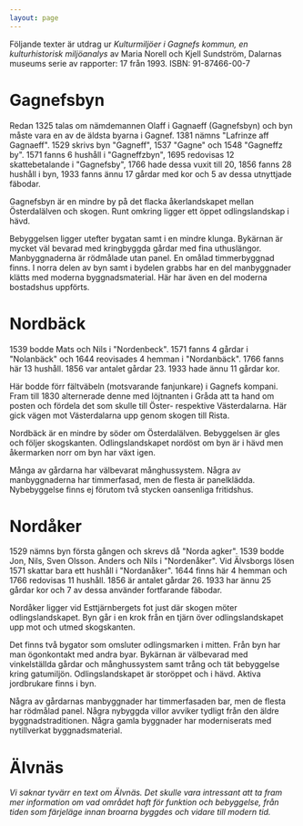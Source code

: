 ```yaml
---
layout: page
---
```


Följande texter är utdrag ur *Kulturmiljöer i Gagnefs kommun, en kulturhistorisk miljöanalys* av Maria Norell och Kjell Sundström, Dalarnas museums serie av rapporter: 17 från 1993. ISBN: 91-87466-00-7

# Gagnefsbyn

Redan 1325 talas om nämdemannen Olaff i Gagnaeff (Gagnefsbyn) och byn måste vara en av de äldsta byarna i Gagnef. 1381 nämns "Lafrinze aff Gagnaeff". 1529 skrivs byn "Gagneff", 1537 "Gagne" och 1548 "Gagneffz by". 1571 fanns 6 hushåll i "Gagneffzbyn", 1695 redovisas 12 skattebetalande i "Gagnefsby", 1766 hade dessa vuxit till 20, 1856 fanns 28 hushåll i byn, 1933 fanns ännu 17 gårdar med kor och 5 av dessa utnyttjade fäbodar.

Gagnefsbyn är en mindre by på det flacka åkerlandskapet mellan Österdalälven och skogen. Runt omkring ligger ett öppet odlingslandskap i hävd.

Bebyggelsen ligger utefter bygatan samt i en mindre klunga. Bykärnan är mycket väl bevarad med kringbyggda gårdar med fina uthuslängor. Manbyggnaderna är rödmålade utan panel. En omålad timmerbyggnad finns. I norra delen av byn samt i bydelen grabbs har en del manbyggnader klätts med moderna byggnadsmaterial. Här har även en del moderna bostadshus uppförts.

# Nordbäck

1539 bodde Mats och Nils i "Nordenbeck". 1571 fanns 4 gårdar i "Nolanbäck" och 1644 reovisades 4 hemman i "Nordanbäck". 1766 fanns här 13 hushåll. 1856 var antalet gårdar 23. 1933 hade ännu 11 gårdar kor.

Här bodde förr fältväbeln (motsvarande fanjunkare) i Gagnefs kompani. Fram till 1830 alternerade denne med löjtnanten i Gråda att ta hand om posten och fördela det som skulle till Öster- respektive Västerdalarna. Här gick vägen mot Västerdalarna upp genom skogen till Rista.

Nordbäck är en mindre by söder om Österdalälven. Bebyggelsen är gles och följer skogskanten. Odlingslandskapet nordöst om byn är i hävd men åkermarken norr om byn har växt igen.

Många av gårdarna har välbevarat månghussystem. Några av manbyggnaderna har timmerfasad, men de flesta är panelklädda. Nybebyggelse finns ej förutom två stycken oansenliga fritidshus.

# Nordåker

1529 nämns byn första gången och skrevs då "Norda agker". 1539 bodde Jon, Nils, Sven Olsson. Anders och Nils i "Nordenåker". Vid Älvsborgs lösen 1571 skattar bara ett hushåll i "Nordanåker". 1644 finns här 4 hemman och 1766 redovisas 11 hushåll. 1856 är antalet gårdar 26. 1933 har ännu 25 gårdar kor och 7 av dessa använder fortfarande fäbodar.

Nordåker ligger vid Esttjärnbergets fot just där skogen möter odlingslandskapet. Byn går i en krok från en tjärn över odlingslandskapet upp mot och utmed skogskanten.

Det finns två bygator som omsluter odlingsmarken i mitten. Från byn har man ögonkontakt med andra byar. Bykärnan är välbevarad med vinkelställda gårdar och månghussystem samt trång och tät bebyggelse kring gatumiljön. Odlingslandskapet är storöppet och i hävd. Aktiva jordbrukare finns i byn.

Några av gårdarnas manbyggnader har timmerfasaden bar, men de flesta har rödmålad panel. Några nybyggda villor avviker tydligt från den äldre byggnadstraditionen. Några gamla byggnader har moderniserats med nytillverkat byggnadsmaterial.

# Älvnäs

*Vi saknar tyvärr en text om Älvnäs. Det skulle vara intressant att ta fram mer information om vad området haft för funktion och bebyggelse, från tiden som färjeläge innan broarna byggdes och vidare till modern tid.*